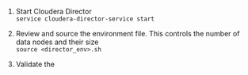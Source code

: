1. Start Cloudera Director  
`service cloudera-director-service start`

2. Review and source the environment file.  This controls the number of data nodes and their size  
`source <director_env>.sh`

3. Validate the <script>.conf file  
`cloudera-director validate <script>.conf`  

4. Create the cluster  
`cloudera-director-bootstrap <script>.conf`

5. Log files in  
`/home/ec2-user/.cloudera-director/logs/application.log`
